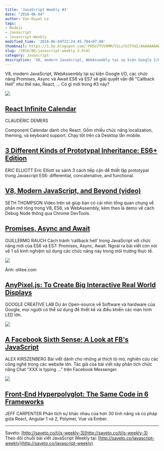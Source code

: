 ```yaml
---
title: 'JavaScript Weekly #3'
date: "2016-06-04"
author: Van-Duyet Le
tags:
- Nodejs
- Javascript
- Javascript-Weekly
modified_time: '2016-06-04T22:24:45.704+07:00'
thumbnail: https://1.bp.blogspot.com/-PHSe7TVV9MM/V1Lu7UJTYmI/AAAAAAAAW-c/HaPQ8TWBHZMD444B2XUS8TK1iVgLoiUmQCK4B/s1600/react-infinite-calendar-duyetdev.gif
slug: /2016/06/javascript-weekly-3.html
category: Javascript
description: 'V8, modern JavaScript, WebAssembly tại sự kiện Google I/O, các chức năng Promises, Async và Await ES6 và ES7 sẽ giải quyết vấn đề "Callback Hell" như thế nào, React, ... Có gì mới trong #3 này?'
---
```


V8, modern JavaScript, WebAssembly tại sự kiện Google I/O, các chức năng Promises, Async và Await ES6 và ES7 sẽ giải quyết vấn đề "Callback Hell" như thế nào, React, ... Có gì mới trong #3 này?

[![](https://1.bp.blogspot.com/-PHSe7TVV9MM/V1Lu7UJTYmI/AAAAAAAAW-c/HaPQ8TWBHZMD444B2XUS8TK1iVgLoiUmQCK4B/s400/react-infinite-calendar-duyetdev.gif)](https://blog.duyet.net/2016/06/javascript-weekly-3.html)

## [React Infinite Calendar](http://saveto.co/dHYZil)


CLAUDÉRIC DEMERS

Component Calendar dành cho React. Gồm nhiều chức năng localization, theming, và keyboard support. Chạy tốt trên cả Desktop lẫn mobile.

## [3 Different Kinds of Prototypal Inheritance: ES6+ Edition](http://saveto.co/8wS2F2)

ERIC ELLIOTT
Eric Elliott so sánh 3 cách tiếp cận để thiết lập prototypal trong Javascript ES6: differential, concatenative, and functional.

## [V8, Modern JavaScript, and Beyond (video)](http://saveto.co/kkuiG9)

SETH THOMPSON
Video trên sẽ giúp bạn có cái nhìn tổng quan chung về phần mở rộng trong V8, ES6, và WebAssembly, kèm theo là demo về cách Debug Node thông qua Chrome DevTools.

## [Promises, Async and Await](http://saveto.co/GAoNTd)

GUILLERMO RAUCH
Cách tránh ‘callback hell’ trong JavaScript với chức năng mới của ES6 và ES7: Promises, Async, Await. Ngoài ra bài viết còn nói về 1 số kinh nghiệm sử dụng các chức năng này trong môi trường thực tế.

![](https://4.bp.blogspot.com/-OX-IYotKRfg/V1Lt5INDSDI/AAAAAAAAW-Q/R7pybLEnz3sOxrB3OdGXasuV45rlix9CgCK4B/s400/async-await.jpg)

Ảnh: olitee.com

## [AnyPixel.js: To Create Big Interactive Real World Displays](http://saveto.co/Fn7GDc)

GOOGLE CREATIVE LAB
Dự án Open-source về Software và hardware của Google, mọi người có thể sử dụng để thiết kế và điều khiển các màn hình LED lớn.

[![](https://3.bp.blogspot.com/-SzyXqoM7c3Y/V1LwWgkQJsI/AAAAAAAAW-o/NFc1_OfIZCcFidWX8cUfnWP-Xyw3DEzKACK4B/s400/buttonwall.jpg)](http://saveto.co/Fn7GDc)

## [A Facebook Sixth Sense: A Look at FB's JavaScript](http://saveto.co/0jBTAd)

ALEX KIRSZENBERG
Bài viết dành cho những ai thích tò mò, nghiên cứu các công nghệ trong các website lớn. Tác giả của bài viết này phân tích chức năng Chat "XXX is typing ..." trên Facebook Messenger.

[![](https://4.bp.blogspot.com/-MBrrKQX_axE/V1LxP5hkTnI/AAAAAAAAW-0/jqSmtrb1B7kB3_5IDJfg_JPp96FgDyaIQCK4B/s400/typing-indicator.gif)](https://4.bp.blogspot.com/-MBrrKQX_axE/V1LxP5hkTnI/AAAAAAAAW-0/jqSmtrb1B7kB3_5IDJfg_JPp96FgDyaIQCK4B/s1600/typing-indicator.gif)

## [Front-End Hyperpolyglot: The Same Code in 6 Frameworks](http://saveto.co/Qkt2ZH)

JEFF CARPENTER
Phân tích sự khác nhau của hơn 30 tính năng và cú pháp giữa React, Angular 1 và 2, Polymer, Vue và Ember.

--------------------
Saveto: [http://saveto.co/t/js-weekly-3](http://saveto.co/t/js-weekly-3)
Theo dõi chuỗi bài viết JavaScript Weekly tại: [http://saveto.co/javascript-weekly](http://saveto.co/javascript-weekly)
